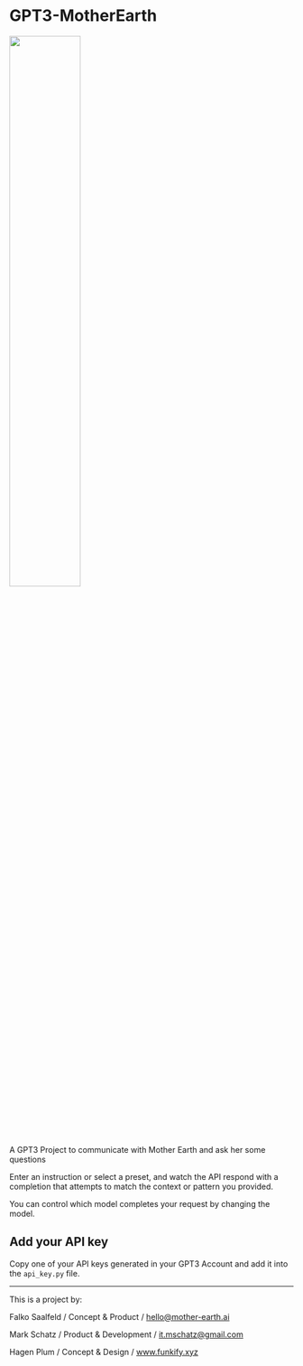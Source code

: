 # GPT3-MotherEarth
<img src="https://funkify.xyz/wp-content/uploads/2022/11/scaled-photoshopped-dalle.jpg" width="50%" height="50%" />

A GPT3 Project to communicate with Mother Earth and ask her some questions

Enter an instruction or select a preset, and watch the API respond with a completion that attempts to match the context or pattern you provided.

You can control which model completes your request by changing the model.

## Add your API key

Copy one of your API keys generated in your GPT3 Account and add it into the ```api_key.py``` file. 

---
This is a project by:

Falko Saalfeld / Concept & Product / hello@mother-earth.ai

Mark Schatz / Product & Development / it.mschatz@gmail.com

Hagen Plum / Concept & Design / www.funkify.xyz
